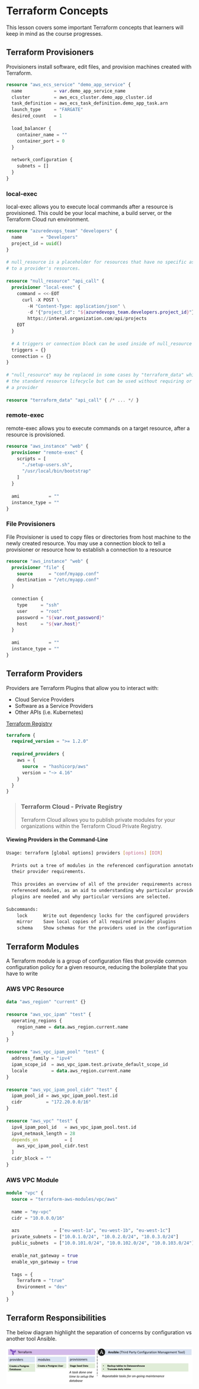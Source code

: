 # Terraform Concepts

This lesson covers some important Terraform concepts that learners will keep in
mind as the course progresses.

## Terraform Provisioners

Provisioners install software, edit files, and provision machines created
with Terraform.

```terraform
resource "aws_ecs_service" "demo_app_service" {
  name            = var.demo_app_service_name
  cluster         = aws_ecs_cluster.demo_app_cluster.id
  task_definition = aws_ecs_task_definition.demo_app_task.arn
  launch_type     = "FARGATE"
  desired_count   = 1

  load_balancer {
    container_name = ""
    container_port = 0
  }

  network_configuration {
    subnets = []
  }
}
```

### local-exec

local-exec allows you to execute local commands after a resource
is provisioned. This could be your local machine, a build server, or
the Terraform Cloud run environment.

```terraform
resource "azuredevops_team" "developers" {
  name       = "Developers"
  project_id = uuid()
}

# null_resource is a placeholder for resources that have no specific association
# to a provider's resources.

resource "null_resource" "api_call" {
  provisioner "local-exec" {
    command = <<-EOT
      curl -X POST \
        -H "Content-Type: application/json" \
        -d '{"project_id": "${azuredevops_team.developers.project_id}"}' \
        https://interal.organization.com/api/projects
    EOT
  }

  # A triggers or connection block can be used inside of null_resource
  triggers = {}
  connection = {}
}

# "null_resource" may be replaced in some cases by "terraform_data" which implements
# the standard resource lifecycle but can be used without requiring or configuring
# a provider

resource "terraform_data" "api_call" { /* ... */ }
```

### remote-exec

remote-exec allows you to execute commands on a target resource, after a resource
is provisioned.

```terraform
resource "aws_instance" "web" {
  provisioner "remote-exec" {
    scripts = [
      "./setup-users.sh",
      "/usr/local/bin/bootstrap"
    ]
  }

  ami           = ""
  instance_type = ""
}
```

### File Provisioners

File Provisioner is used to copy files or directories from host machine to the
newly created resource. You may use a connection block to tell a provisioner or
resource how to establish a connection to a resource

```terraform
resource "aws_instance" "web" {
  provisioner "file" {
    source      = "conf/myapp.conf"
    destination = "/etc/myapp.conf"
  }

  connection {
    type     = "ssh"
    user     = "root"
    password = "${var.root_password}"
    host     = "${var.host}"
  }

  ami           = ""
  instance_type = ""
}
```

## Terraform Providers

Providers are Terraform Plugins that allow you to interact with:

- Cloud Service Providers
- Software as a Service Providers
- Other APIs (i.e. Kubernetes)

[Terraform Registry](https://registry.terraform.io/)

```terraform
terraform {
  required_version = ">= 1.2.0"

  required_providers {
    aws = {
      source  = "hashicorp/aws"
      version = "~> 4.16"
    }
  }
}
```

> ### Terraform Cloud - Private Registry
>
> Terraform Cloud allows you to publish private modules for your organizations within
> the Terraform Cloud Private Registry.

#### Viewing Providers in the Command-Line

```bash
Usage: terraform [global options] providers [options] [DIR]

  Prints out a tree of modules in the referenced configuration annotated with
  their provider requirements.

  This provides an overview of all of the provider requirements across all
  referenced modules, as an aid to understanding why particular provider
  plugins are needed and why particular versions are selected.

Subcommands:
    lock      Write out dependency locks for the configured providers
    mirror    Save local copies of all required provider plugins
    schema    Show schemas for the providers used in the configuration
```

## Terraform Modules

A Terraform module is a group of configuration files that provide common configuration
policy for a given resource, reducing the boilerplate that you have to write

### AWS VPC Resource

```terraform
data "aws_region" "current" {}

resource "aws_vpc_ipam" "test" {
  operating_regions {
    region_name = data.aws_region.current.name
  }
}

resource "aws_vpc_ipam_pool" "test" {
  address_family = "ipv4"
  ipam_scope_id  = aws_vpc_ipam.test.private_default_scope_id
  locale         = data.aws_region.current.name
}

resource "aws_vpc_ipam_pool_cidr" "test" {
  ipam_pool_id = aws_vpc_ipam_pool.test.id
  cidr         = "172.20.0.0/16"
}

resource "aws_vpc" "test" {
  ipv4_ipam_pool_id   = aws_vpc_ipam_pool.test.id
  ipv4_netmask_length = 28
  depends_on          = [
    aws_vpc_ipam_pool_cidr.test
  ]
  cidr_block = ""
}
```

### AWS VPC Module

```terraform
module "vpc" {
  source = "terraform-aws-modules/vpc/aws"

  name = "my-vpc"
  cidr = "10.0.0.0/16"

  azs             = ["eu-west-1a", "eu-west-1b", "eu-west-1c"]
  private_subnets = ["10.0.1.0/24", "10.0.2.0/24", "10.0.3.0/24"]
  public_subnets  = ["10.0.101.0/24", "10.0.102.0/24", "10.0.103.0/24"]

  enable_nat_gateway = true
  enable_vpn_gateway = true

  tags = {
    Terraform = "true"
    Environment = "dev"
  }
}
```

## Terraform Responsibilities

The below diagram highlight the separation of concerns by configuration vs another tool Ansible.

![Terraform Responsibilities](../docs/assets/Terraform-Ansible-Responsibilities.png "Terraform Responsibilities")
